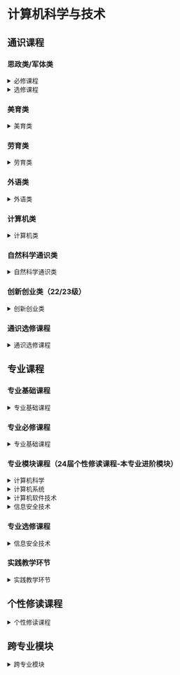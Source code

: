 # 计算机科学与技术

## 通识课程

### 思政类/军体类

<details>
<summary>必修课程</summary>
<a><p style="font-size:16px;color:grey">形势与政策I</p></a>

<a><p style="font-size:16px;color:grey">思想道德与法治</p></a>

<a><p style="font-size:16px;color:grey">中国近现代史纲要</p></a>

<a><p style="font-size:16px;color:grey">马克思主义基本原理</p></a>

<a><p style="font-size:16px;color:grey">毛泽东思想和中国特色社会主义理论体系概论</p></a>

<a><p style="font-size:16px;color:grey">习近平新时代中国特色社会主义思想概论</p></a>

<a><p style="font-size:16px;color:grey">形势与政策II</p></a>

<a><p style="font-size:16px;color:grey">军事理论</p></a>
</details>


<details>
<summary>选修课程</summary>
<a><p style="font-size:16px;color:grey">中国改革开放史</p></a>

<a><p style="font-size:16px;color:grey">新中国史</p></a>

<a><p style="font-size:16px;color:grey">中国共产党历史</p></a>

<a><p style="font-size:16px;color:grey">社会主义发展史</p></a>
</details>

### 美育类

<details>
<summary>美育类</summary>
<p style="font-size:16px;color:grey">完善中...欢迎你的投稿</p>
</details>

### 劳育类

<details>
<summary>劳育类</summary>
<p style="font-size:16px;color:grey">完善中...欢迎你的投稿</p>
</details>

### 外语类

<details>
<summary>外语类</summary>

<a><p style="font-size:16px;color:grey">大学英语III</p></a>

<a><p style="font-size:16px;color:grey">大学英语IV</p></a>

<a><p style="font-size:16px;color:grey">英语水平测试</p></a>

</details>

### 计算机类

<details>
<summary>计算机类</summary>

<a><p style="font-size:16px;color:grey">C程序设计基础</p></a>

<a><p style="font-size:16px;color:grey">程序设计基础（22届）</p></a>

</details>


### 自然科学通识类

<details>
<summary>自然科学通识类</summary>
<a><p style="font-size:16px;color:grey">微积分（甲）Ⅰ</p></a>

<a><p style="font-size:16px;color:grey">线性代数（甲）</p></a>

<a><p style="font-size:16px;color:grey">大学物理（乙）Ⅰ</p></a>

<a><p style="font-size:16px;color:grey">微积分（甲）Ⅱ</p></a>

<a><p style="font-size:16px;color:grey">大学物理（乙）Ⅱ</p></a>

<a><p style="font-size:16px;color:grey">大学物理实验</p></a>

</details>

### 创新创业类（22/23级）

<details>
<summary>创新创业类</summary>
<a><p style="font-size:16px;color:grey">创业基础</p></a>

<a><p style="font-size:16px;color:grey">创业启程</p></a>

<a><p style="font-size:16px;color:grey">创业实践：从0到1</p></a>

<a><p style="font-size:16px;color:grey">大学生KAB创业基础</p></a>

<a><p style="font-size:16px;color:grey">职业生涯规划</p></a>

<a><p style="font-size:16px;color:grey">创新创业实践启蒙</p></a>

</details>

### 通识选修课程

<details>
<summary>通识选修课程</summary>
<p style="font-size:16px;color:grey">完善中...欢迎你的投稿</p>
</details>

## 专业课程

### 专业基础课程

<details>
<summary>专业基础课程</summary>
<a><p style="font-size:16px;color:grey">离散数学及其应用</p></a>

<a><p style="font-size:16px;color:grey">概率论与数理统计</p></a>

<a><p style="font-size:16px;color:grey">数据结构基础</p></a>

<a><p style="font-size:16px;color:grey">数学逻辑设计</p></a>

<a><p style="font-size:16px;color:grey">面向对象程序设计</p></a>

</details>

### 专业必修课程

<details>
<summary>专业基础课程</summary>
<a><p style="font-size:16px;color:grey">高级数据结构与算法分析</p></a>

<a><p style="font-size:16px;color:grey">数据库系统</p></a>

<a><p style="font-size:16px;color:grey">计算理论</p></a>

<a><p style="font-size:16px;color:grey">操作系统（22届）</p></a>

<a><p style="font-size:16px;color:grey">计算机组成</p></a>

<a><p style="font-size:16px;color:grey">计算机网络</p></a>

<a><p style="font-size:16px;color:grey">计算机体系结构</p></a>

<a><p style="font-size:16px;color:grey">软件工程</p></a>

<a><p style="font-size:16px;color:grey">编译原理</p></a>

</details>

### 专业模块课程（24届个性修读课程-本专业进阶模块）

<details>
<summary>计算机科学</summary>
<a><p style="font-size:16px;color:grey">数值分析（24专业选修）</p></a>

<a><p style="font-size:16px;color:grey">应用运筹学基础（24专业进阶）</p></a>

<a><p style="font-size:16px;color:grey">编程语言原理（24专业进阶）</p></a>

<a><p style="font-size:16px;color:grey">操作系统（22届）</p></a>

<a><p style="font-size:16px;color:grey">自然语言处理导论（24专业进阶，名称为自然语言处理）</p></a>

<a><p style="font-size:16px;color:grey">计算机科学思想史（24专业选修）</p></a>

<a><p style="font-size:16px;color:grey">人工智能（24专业进阶）</p></a>

<a><p style="font-size:16px;color:grey">算法设计与分析（24专业进阶）</p></a>

<a><p style="font-size:16px;color:grey">数据挖掘导论（24专业进阶）</p></a>

</details>

<details>
<summary>计算机系统</summary>
<a><p style="font-size:16px;color:grey">汇编与接口（24专业进阶）</p></a>

<a><p style="font-size:16px;color:grey">嵌入式系统（24专业进阶）</p></a>

<a><p style="font-size:16px;color:grey">大数据存储与计算技术（24专业进阶）</p></a>

<a><p style="font-size:16px;color:grey">并行计算与多核编程</p></a>

<a><p style="font-size:16px;color:grey">计算机系统综合实现</p></a>

<a><p style="font-size:16px;color:grey">分布式计算</p></a>

</details>

<details>
<summary>计算机软件技术</summary>
<a><p style="font-size:16px;color:grey">Java应用技术（24专业进阶）</p></a>

<a><p style="font-size:16px;color:grey">B/S体系软件设计（24专业进阶）</p></a>

<a><p style="font-size:16px;color:grey">多媒体技术（24专业进阶）</p></a>

<a><p style="font-size:16px;color:grey">智能终端软件开发（24专业进阶）</p></a>

<a><p style="font-size:16px;color:grey">软件工程实践</p></a>

<a><p style="font-size:16px;color:grey">大数据分析与应用（24专业进阶）</p></a>

</details>

<details>
<summary>信息安全技术</summary>
<a><p style="font-size:16px;color:grey">软件保护技术</p></a>

<a><p style="font-size:16px;color:grey">信息安全原理</p></a>

<a><p style="font-size:16px;color:grey">密码学</p></a>

<a><p style="font-size:16px;color:grey">软件安全原理和实践（24专业进阶）</p></a>

<a><p style="font-size:16px;color:grey">网络安全原理与实践</p></a>

<a><p style="font-size:16px;color:grey">人工智能安全</p></a>

<a><p style="font-size:16px;color:grey">多媒体安全</p></a>

<a><p style="font-size:16px;color:grey">通讯网络安全技术</p></a>

<a><p style="font-size:16px;color:grey">无线与物联网安全基础</p></a>

</details>

### 专业选修课程

<details>
<summary>信息安全技术</summary>
<a><p style="font-size:16px;color:grey">图像信息处理</p></a>

<a><p style="font-size:16px;color:grey">服务科学导论</p></a>

<a><p style="font-size:16px;color:grey">大模型基础</p></a>

<a><p style="font-size:16px;color:grey">计算医疗</p></a>

<a><p style="font-size:16px;color:grey">计算机动画</p></a>

<a><p style="font-size:16px;color:grey">智能视觉信息采集</p></a>

<a><p style="font-size:16px;color:grey">计算机图形学</p></a>

<a><p style="font-size:16px;color:grey">专题研讨</p></a>

<a><p style="font-size:16px;color:grey">数字视音频处理</p></a>

<a><p style="font-size:16px;color:grey">电子商务系统结构</p></a>

<a><p style="font-size:16px;color:grey">量子计算理论基础与软件系统</p></a>

<a><p style="font-size:16px;color:grey">数据可视化导论</p></a>

<a><p style="font-size:16px;color:grey">计算机视觉</p></a>

<a><p style="font-size:16px;color:grey">计算机图形学研究进展</p></a>

<a><p style="font-size:16px;color:grey">职业发展规划讲座</p></a>

<a><p style="font-size:16px;color:grey">计算摄影学</p></a>

<a><p style="font-size:16px;color:grey">技术沟通</p></a>

<a><p style="font-size:16px;color:grey">计算机游戏程序设计</p></a>

<a><p style="font-size:16px;color:grey">信息检索和WEB搜索</p></a>

<a><p style="font-size:16px;color:grey">并行算法</p></a>

<a><p style="font-size:16px;color:grey">开源软件</p></a>

<a><p style="font-size:16px;color:grey">流计算与GPGPU软件开发</p></a>

<a><p style="font-size:16px;color:grey">数学媒体后期制作</p></a>

<a><p style="font-size:16px;color:grey">科研实践Ⅰ</p></a>

<a><p style="font-size:16px;color:grey">科研实践Ⅱ</p></a>

<a><p style="font-size:16px;color:grey">计算机前沿技术讲座</p></a>

<a><p style="font-size:16px;color:grey">虚拟现实与数学娱乐</p></a>

</details>


### 实践教学环节

<details>
<summary>实践教学环节</summary>

<a><p style="font-size:16px;color:grey">课程综合实践Ⅱ</p></a>

<a><p style="font-size:16px;color:grey">工程实践</p></a>

<a><p style="font-size:16px;color:grey">计算机系统概论（23/22届）</p></a>

<a><p style="font-size:16px;color:grey">课程综合实践Ⅰ</p></a>

</details>

## 个性修读课程

<details>
<summary>个性修读课程</summary>
<p style="font-size:16px;color:grey">完善中...欢迎你的投稿</p>
</details>

## 跨专业模块

<details>
<summary>跨专业模块</summary>
<p style="font-size:16px;color:grey">完善中...欢迎你的投稿</p>
</details>